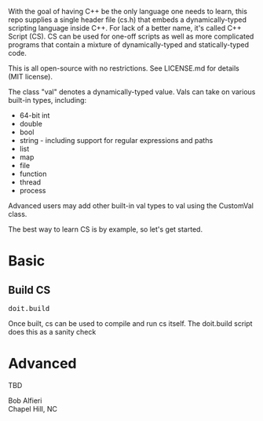 <p>
With the goal of having C++ be the only language one needs to learn, this 
repo supplies a single header file (cs.h) that embeds a 
dynamically-typed scripting language inside C++.  
For lack of a better name, it's called C++ Script (CS).
CS can be used for one-off scripts as well as more complicated programs
that contain a mixture of dynamically-typed and statically-typed code.
</p>

<p>
This is all open-source with no restrictions.  See LICENSE.md for details (MIT license).
</p>

<p>
The class "val" denotes a dynamically-typed value.  Vals can take on 
various built-in types, including:</p>
<ul>
<li>64-bit int 
<li>double 
<li>bool
<li>string - including support for regular expressions and paths
<li>list
<li>map
<li>file
<li>function
<li>thread
<li>process
</ul>

<p>
Advanced users may add other built-in val types to val using the CustomVal class.
</p>

<p>
The best way to learn CS is by example, so let's get started.
</p>

<h1>Basic</h1>

<h2>Build CS</h2>

<pre>
doit.build
</pre>

<p>
Once built, cs can be used to compile and run cs itself. The doit.build script does this as a sanity check
</p>

<h1>Advanced</h1>

TBD

<p>
Bob Alfieri<br>
Chapel Hill, NC
</p>
